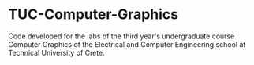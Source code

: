 # TUC-Computer-Graphics
Code developed for the labs of the third year's undergraduate course Computer Graphics of the Electrical and Computer Engineering school at Technical University of Crete.
